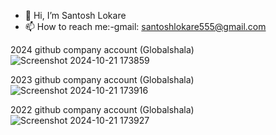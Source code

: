 - 👋 Hi, I’m Santosh Lokare
- 📫 How to reach me:-gmail: santoshlokare555@gmail.com

<!---
santy555-web/santy555-web is a ✨ special ✨ repository because its `README.md` (this file) appears on your GitHub profile.
You can click the Preview link to take a look at your changes.
--->

2024 github company account (Globalshala)
![Screenshot 2024-10-21 173859](https://github.com/user-attachments/assets/386b894a-3713-47ee-9372-96ae5119d040)

2023 github company account (Globalshala)
![Screenshot 2024-10-21 173916](https://github.com/user-attachments/assets/71011c41-c75a-4fc3-b941-698d5d7f9813)

2022 github company account (Globalshala)
![Screenshot 2024-10-21 173927](https://github.com/user-attachments/assets/68e7f4c0-2514-4a01-aa14-bfd7645061aa)
